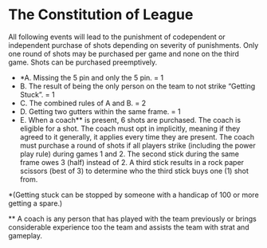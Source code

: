 # The Constitution of League

All following events will lead to the punishment of codependent or independent purchase of shots depending on severity of punishments. Only one round of shots may be purchased per game and none on the third game. Shots can be purchased preemptively. 
- *A. Missing the 5 pin and only the 5 pin. = 1
- B. The result of being the only person on the team to not strike “Getting Stuck”. = 1
- C. The combined rules of A and B. = 2
- D. Getting two gutters within the same frame. = 1
- E. When a coach** is present, 6 shots are purchased. The coach is eligible for a shot. The coach must opt in implicitly, meaning if they agreed to it generally, it applies every time they are present. The coach must purchase a round of shots if all players strike (including the power play rule) during games 1 and 2. The second stick during the same frame owes 3 (half) instead of 2. A third stick results in a rock paper scissors (best of 3) to determine who the third stick buys one (1) shot from.
 
*(Getting stuck can be stopped by someone with a handicap of 100 or more getting a spare.)

** A coach is any person that has played with the team previously or brings considerable experience too the team and assists the team with strat and gameplay.
